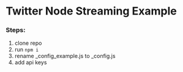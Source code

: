 # Twitter Node Streaming Example
### Steps:
1. clone repo
1. run ```npm i```
1. rename _config_example.js to _config.js
1. add api keys
